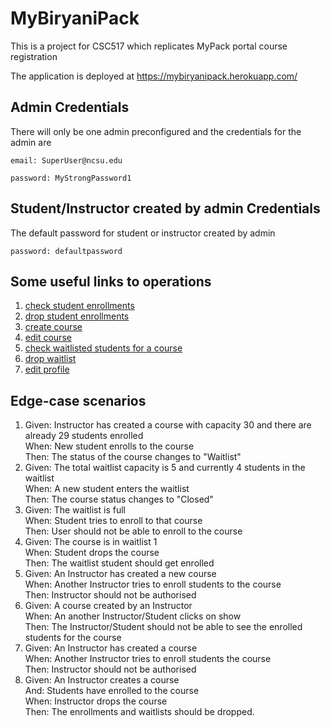# MyBiryaniPack

This is a project for CSC517 which replicates MyPack portal course registration

The application is deployed at https://mybiryanipack.herokuapp.com/

## Admin Credentials 

There will only be one admin preconfigured and the credentials for the admin are

`email: SuperUser@ncsu.edu`

`password: MyStrongPassword1`

## Student/Instructor created by admin Credentials 

The default password for student or instructor created by admin 

`password: defaultpassword`

## Some useful links to operations

1. [check student enrollments](https://mybiryanipack.herokuapp.com/enrollments)
2. [drop student enrollments](https://mybiryanipack.herokuapp.com/enrollments)
3. [create course](https://mybiryanipack.herokuapp.com/courses/new)
4. [edit course](https://mybiryanipack.herokuapp.com/courses)
5. [check waitlisted students for a course](https://mybiryanipack.herokuapp.com/courses)
6. [drop waitlist](https://mybiryanipack.herokuapp.com/instructor_courses)
7. [edit profile](https://mybiryanipack.herokuapp.com/users/edit)

## Edge-case scenarios
1. Given: Instructor has created a course with capacity 30 and there are already 29 students enrolled<br> When: New student enrolls to the course<br> Then: The status of the course changes to "Waitlist"
2. Given: The total waitlist capacity is 5 and currently 4 students in the waitlist <br>When: A new student enters the waitlist<br> Then: The course status changes to "Closed"
3. Given: The waitlist is full <br> When: Student tries to enroll to that course <br>Then: User should not be able to enroll to the course
4. Given: The course is in waitlist 1 <br> When: Student drops the course <br>Then: The waitlist student should get enrolled
5. Given: An Instructor has created a new course<br> When: Another Instructor tries to enroll students to the course<br> Then: Instructor should not be authorised
6. Given: A course created by an Instructor<br> When: An another Instructor/Student clicks on show <br> Then: The Instructor/Student should not be able to see the enrolled students for the course
7. Given: An Instructor has created a course<br> When: Another Instructor tries to enroll students the course <br> Then: Instructor should not be authorised
8. Given: An Instructor creates a course<br> And: Students have enrolled to the course<br> When: Instructor drops the course<br> Then: The enrollments and waitlists should be dropped.
